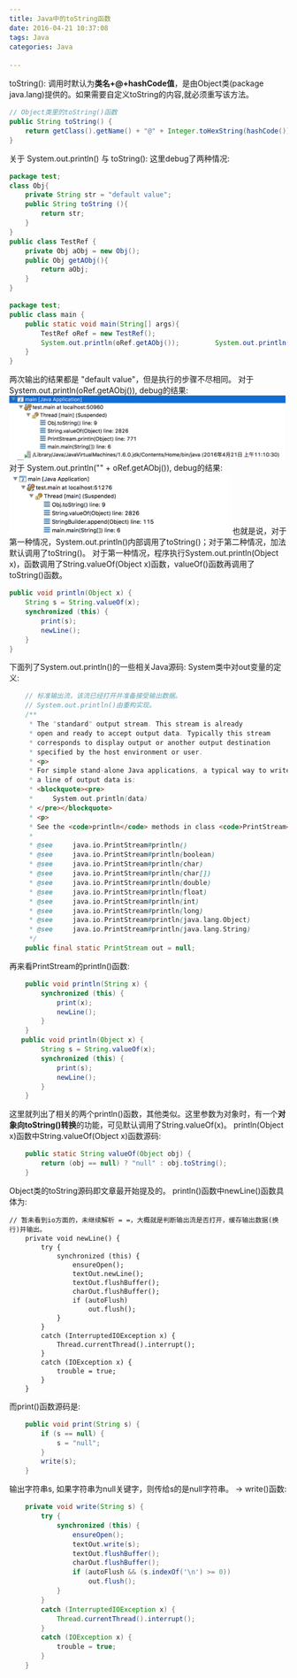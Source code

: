 ```yaml
---
title: Java中的toString函数
date: 2016-04-21 10:37:08
tags: Java
categories: Java

---
```


toString(): 调用时默认为**类名+@+hashCode值**，是由Object类(package java.lang)提供的。如果需要自定义toString的内容,就必须重写该方法。

```java
// Object类里的toString()函数
public String toString() {
    return getClass().getName() + "@" + Integer.toHexString(hashCode());
}
```

关于 System.out.println() 与 toString():
这里debug了两种情况:
```java
package test;
class Obj{
	private String str = "default value";
	public String toString (){
		return str;
	}
}
public class TestRef {
	private Obj aObj = new Obj();
	public Obj getAObj(){
		return aObj;
	}
}
```

```java
package test;
public class main {
	public static void main(String[] args){
		TestRef oRef = new TestRef();
		System.out.println(oRef.getAObj());			System.out.println("" + oRef.getAObj());
	}
}
```
两次输出的结果都是 "default value"，但是执行的步骤不尽相同。
对于 System.out.println(oRef.getAObj()), debug的结果:
<img src = "toString/toString02.png" width="500px">
对于 System.out.println("" + oRef.getAObj()), debug的结果:
<img src = "toString/toString01.png" width="400px">
也就是说，对于第一种情况，System.out.println()内部调用了toString()；对于第二种情况，加法默认调用了toString()。
对于第一种情况，程序执行System.out.println(Object x)，函数调用了String.valueOf(Object x)函数，valueOf()函数再调用了toString()函数。
```java
public void println(Object x) {
    String s = String.valueOf(x);
    synchronized (this) {
        print(s);
        newLine();
    }
}
```

下面列了System.out.println()的一些相关Java源码:
System类中对out变量的定义:
```java
	// 标准输出流，该流已经打开并准备接受输出数据。
	// System.out.println()由重构实现。
    /**
     * The "standard" output stream. This stream is already
     * open and ready to accept output data. Typically this stream
     * corresponds to display output or another output destination
     * specified by the host environment or user.
     * <p>
     * For simple stand-alone Java applications, a typical way to write
     * a line of output data is:
     * <blockquote><pre>
     *     System.out.println(data)
     * </pre></blockquote>
     * <p>
     * See the <code>println</code> methods in class <code>PrintStream</code>.
     *
     * @see     java.io.PrintStream#println()
     * @see     java.io.PrintStream#println(boolean)
     * @see     java.io.PrintStream#println(char)
     * @see     java.io.PrintStream#println(char[])
     * @see     java.io.PrintStream#println(double)
     * @see     java.io.PrintStream#println(float)
     * @see     java.io.PrintStream#println(int)
     * @see     java.io.PrintStream#println(long)
     * @see     java.io.PrintStream#println(java.lang.Object)
     * @see     java.io.PrintStream#println(java.lang.String)
     */
    public final static PrintStream out = null;
```
再来看PrintStream的println()函数:
```java
    public void println(String x) {
        synchronized (this) {
            print(x);
            newLine();
        }
    }
   public void println(Object x) {
        String s = String.valueOf(x);
        synchronized (this) {
            print(s);
            newLine();
        }
    }
```
这里就列出了相关的两个println()函数，其他类似。这里参数为对象时，有一个**对象向toString()转换**的功能，可见默认调用了String.valueOf(x)。
println(Object x)函数中String.valueOf(Object x)函数源码:
```java
    public static String valueOf(Object obj) {
        return (obj == null) ? "null" : obj.toString();
    }
```
Object类的toString源码即文章最开始提及的。
println()函数中newLine()函数具体为:
```
// 暂未看到io方面的，未继续解析 = =，大概就是判断输出流是否打开，缓存输出数据(换行)并输出。
    private void newLine() {
        try {
            synchronized (this) {
                ensureOpen();
                textOut.newLine();
                textOut.flushBuffer();
                charOut.flushBuffer();
                if (autoFlush)
                    out.flush();
            }
        }
        catch (InterruptedIOException x) {
            Thread.currentThread().interrupt();
        }
        catch (IOException x) {
            trouble = true;
        }
    }
```
而print()函数源码是:
```java
    public void print(String s) {
        if (s == null) {
            s = "null";
        }
        write(s);
    }
```
输出字符串s, 如果字符串为null关键字，则传给s的是null字符串。
-> write()函数:
```java
    private void write(String s) {
        try {
            synchronized (this) {
                ensureOpen();
                textOut.write(s);
                textOut.flushBuffer();
                charOut.flushBuffer();
                if (autoFlush && (s.indexOf('\n') >= 0))
                    out.flush();
            }
        }
        catch (InterruptedIOException x) {
            Thread.currentThread().interrupt();
        }
        catch (IOException x) {
            trouble = true;
        }
    }
```
